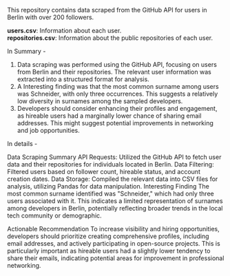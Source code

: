 This repository contains data scraped from the GitHub API for users in Berlin with over 200 followers.

**users.csv**: Information about each user.<br>
**repositories.csv**: Information about the public repositories of each user.

In Summary - 

1) Data scraping was performed using the GitHub API, focusing on users from Berlin and their repositories. The relevant user information was extracted into a structured format for analysis.
2) A Interesting finding was that the most common surname among users was Schneider, with only three occurrences. This suggests a relatively low diversity in surnames among the sampled developers.
3) Developers should consider enhancing their profiles and engagement, as hireable users had a marginally lower chance of sharing email addresses. This might suggest potential improvements in networking and job opportunities.

In details - 

Data Scraping Summary
API Requests: Utilized the GitHub API to fetch user data and their repositories for individuals located in Berlin.
Data Filtering: Filtered users based on follower count, hireable status, and account creation dates.
Data Storage: Compiled the relevant data into CSV files for analysis, utilizing Pandas for data manipulation.
Interesting Finding
The most common surname identified was "Schneider," which had only three users associated with it. This indicates a limited representation of surnames among developers in Berlin, potentially reflecting broader trends in the local tech community or demographic.

Actionable Recommendation
To increase visibility and hiring opportunities, developers should prioritize creating comprehensive profiles, including email addresses, and actively participating in open-source projects. This is particularly important as hireable users had a slightly lower tendency to share their emails, indicating potential areas for improvement in professional networking.
